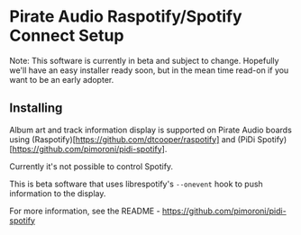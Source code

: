 # Pirate Audio Raspotify/Spotify Connect Setup

Note: This software is currently in beta and subject to change. Hopefully we'll have an easy installer ready soon, but in the mean time read-on if you want to be an early adopter.

## Installing

Album art and track information display is supported on Pirate Audio boards using (Raspotify)[https://github.com/dtcooper/raspotify] and (PiDi Spotify)[https://github.com/pimoroni/pidi-spotify].

Currently it's not possible to control Spotify.

This is beta software that uses librespotify's `--onevent` hook to push information to the display.

For more information, see the README - https://github.com/pimoroni/pidi-spotify